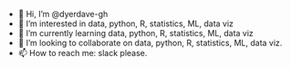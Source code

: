 - 👋 Hi, I’m @dyerdave-gh
- 👀 I’m interested in data, python, R, statistics, ML, data viz
- 🌱 I’m currently learning data, python, R, statistics, ML, data viz
- 💞️ I’m looking to collaborate on data, python, R, statistics, ML, data viz.
- 📫 How to reach me: slack please.

<!---
dyerdave-gh/dyerdave-gh is a ✨ special ✨ repository because its `README.md` (this file) appears on your GitHub profile.
You can click the Preview link to take a look at your changes.
--->
